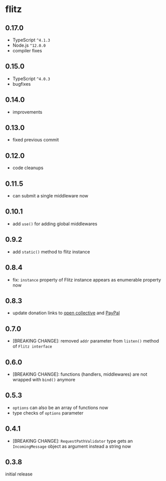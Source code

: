# flitz

## 0.17.0

* TypeScript `^4.1.3`
* Node.js `^12.0.0`
* compiler fixes

## 0.15.0

* TypeScript `^4.0.3`
* bugfixes

## 0.14.0

* improvements

## 0.13.0

* fixed previous commit

## 0.12.0

* code cleanups

## 0.11.5

* can submit a single middleware now

## 0.10.1

* add `use()` for adding global middlewares

## 0.9.2

* add `static()` method to flitz instance

## 0.8.4

* fix: `instance` property of Flitz instance appears as enumerable property now

## 0.8.3

* update donation links to [open collective](https://opencollective.com/flitz) and [PayPal](https://paypal.me/MarcelKloubert)

## 0.7.0

* [BREAKING CHANGE]: removed `addr` parameter from `listen()` method of `Flitz interface`

## 0.6.0

* [BREAKING CHANGE]: functions (handlers, middlewares) are not wrapped with `bind()` anymore

## 0.5.3

* `options` can also be an array of functions now
* type checks of `options` parameter

## 0.4.1

* [BREAKING CHANGE]: `RequestPathValidator` type gets an `IncomingMessage` object as argument instead a string now

## 0.3.8

initial release
